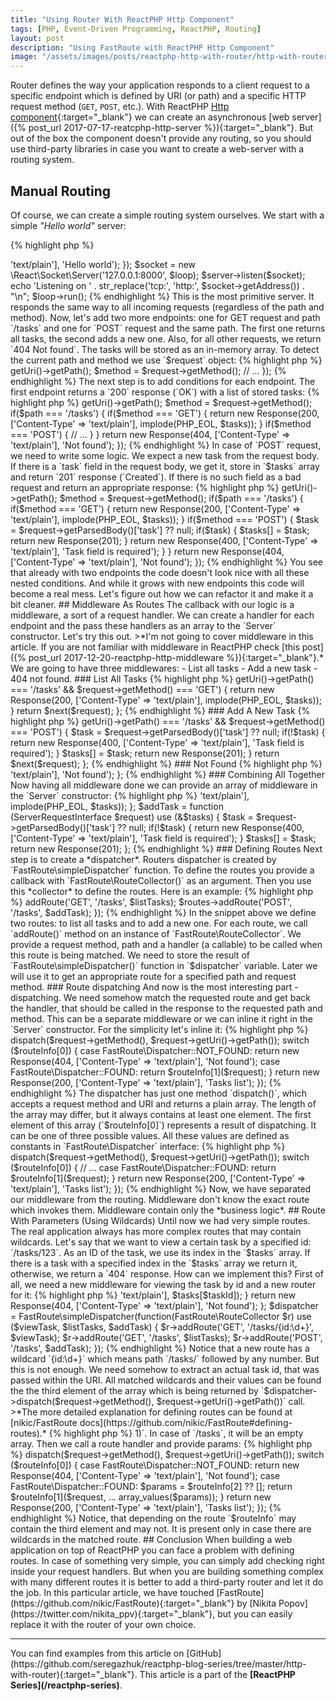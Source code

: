 ```yaml
---
title: "Using Router With ReactPHP Http Component"
tags: [PHP, Event-Driven Programming, ReactPHP, Routing]
layout: post
description: "Using FastRoute with ReactPHP Http Component"
image: "/assets/images/posts/reactphp-http-with-router/http-with-router.jpg" 
---
```


Router defines the way your application responds to a client request to a specific endpoint which is defined by  URI (or path) and a specific HTTP request method (`GET`, `POST`, etc.). With ReactPHP [Http component](http://reactphp.org/http/){:target="_blank"} we can create an asynchronous [web server]({% post_url 2017-07-17-reatcphp-http-server %}){:target="_blank"}. But out of the box the component doesn't provide any routing, so you should use third-party libraries in case you want to create a web-server with a routing system. 

## Manual Routing
Of course, we can create a simple routing system ourselves. We start with a simple *"Hello world"* server:

{% highlight php %}
<?php

use React\Http\Server;
use React\Http\Response;
use React\EventLoop\Factory;
use Psr\Http\Message\ServerRequestInterface;

$loop = Factory::create();

$server = new Server(function (ServerRequestInterface $request) {
    return new Response(200, ['Content-Type' => 'text/plain'],  'Hello world');
});

$socket = new \React\Socket\Server('127.0.0.1:8000', $loop);
$server->listen($socket);

echo 'Listening on ' . str_replace('tcp:', 'http:', $socket->getAddress()) . "\n";

$loop->run();
{% endhighlight %}

This is the most primitive server. It responds the same way to all incoming requests (regardless of the path and method). Now, let's add two more endpoints: one for GET request and path `/tasks` and one for `POST` request and the same path. The first one returns all tasks, the second adds a new one. Also, for all other requests, we return `404 Not found`. The tasks will be stored as an in-memory array. To detect the current path and method we use `$request` object:

{% highlight php %}
<?php

$tasks = [];

$server = new Server(function (ServerRequestInterface $request) use (&$tasks) {
    $path = $request->getUri()->getPath();
    $method = $request->getMethod();
    
    // ...
});
{% endhighlight %}

The next step is to add conditions for each endpoint. The first endpoint returns a `200` response (`OK`) with a list of stored tasks:

{% highlight php %}
<?php

$tasks = [];

$server = new Server(function (ServerRequestInterface $request) use (&$tasks) {
    $path = $request->getUri()->getPath();
    $method = $request->getMethod();

    if($path === '/tasks') {
        if($method === 'GET') {
            return new Response(200, ['Content-Type' => 'text/plain'],  implode(PHP_EOL, $tasks));
        }

        if($method === 'POST') {
            // ...
        }
    }

    return new Response(404, ['Content-Type' => 'text/plain'],  'Not found');
});
{% endhighlight %}

In case of `POST` request, we need to write some logic. We expect a new task from the request body. If there is a `task` field in the request body, we get it, store in `$tasks` array and return `201` response (`Created`). If there is no such field as a bad request and return an appropriate response:

{% highlight php %}
<?php

$tasks = [];

$server = new Server(function (ServerRequestInterface $request) use (&$tasks) {
    $path = $request->getUri()->getPath();
    $method = $request->getMethod();

    if($path === '/tasks') {
        if($method === 'GET') {
            return new Response(200, ['Content-Type' => 'text/plain'],  implode(PHP_EOL, $tasks));
        }

        if($method === 'POST') {
            $task = $request->getParsedBody()['task'] ?? null;
            if($task) {
                $tasks[] = $task;
                return new Response(201);
            }

            return new Response(400, ['Content-Type' => 'text/plain'], 'Task field is required');
        }
    }

    return new Response(404, ['Content-Type' => 'text/plain'],  'Not found');
});
{% endhighlight %}

You see that already with two endpoints the code doesn't look nice with all these nested conditions. And while it grows with new endpoints this code will become a real mess. Let's figure out how we can refactor it and make it a bit cleaner.

## Middleware As Routes

The callback with our logic is a middleware, a sort of a request handler. We can create a handler for each endpoint and the pass these handlers as an array to the `Server` constructor. Let's try this out. 

>*I'm not going to cover middleware in this article. If you are not familiar with middleware in ReactPHP check [this post]({% post_url 2017-12-20-reactphp-http-middleware %}){:target="_blank"}.*

We are going to have three middlewares:
- List all tasks
- Add a new task
- 404 not found.

### List All Tasks

{% highlight php %}
<?php

$listTasks = function (ServerRequestInterface $request, callable $next) use (&$tasks) {
    if($request->getUri()->getPath() === '/tasks' && $request->getMethod() === 'GET') {
        return new Response(200, ['Content-Type' => 'text/plain'], implode(PHP_EOL, $tasks));
    }
    
    return $next($request);
};
{% endhighlight %}

### Add A New Task

{% highlight php %}
<?php

$addTask = function (ServerRequestInterface $request, callable $next) use (&$tasks) {
    if($request->getUri()->getPath() === '/tasks' && $request->getMethod() === 'POST') {
        $task = $request->getParsedBody()['task'] ?? null;
        if(!$task) {
            return new Response(400, ['Content-Type' => 'text/plain'], 'Task field is required');
        }

        $tasks[] = $task;
        return new Response(201);
    }

    return $next($request);
};
{% endhighlight %}


### Not Found

{% highlight php %}
<?php

$notFound = function () {
    return new Response(404, ['Content-Type' => 'text/plain'],  'Not found');
};
{% endhighlight %}

### Combining All Together

Now having all middleware done we can provide an array of middleware in the `Server` constructor:

{% highlight php %}
<?php

$server = new Server([
    $listTasks,
    $addTask,
    $notFound
]);
{% endhighlight %}

This may look cleaner than *all code in one callback*, but now all middleware have these *path and method checks*. It actually doesn't look like routing: just several requests handlers. It is not clear what route - goes where. We have to look through all these handlers to collect a complete picture of the routes.

## Using FastRoute

Now, you have seen that we need a router to remove this mess with path and method checks. For this purpose, I have chosen [FastRoute](https://github.com/nikic/FastRoute){:target="_blank"} by [Nikita Popov](https://twitter.com/nikita_ppv){:target="_blank"}.

Install the router via composer:

{% highlight bash %}
composer require nikic/fast-route
{% endhighlight %}

### Clearing Middleware

The main idea of using a third-party router is to take these *URI and method checkings* out of middleware and move them to the router. This will clean our middleware from conditionals. Also, we can remove `callable $next`:

{% highlight php %}
<?php

$listTasks = function () use (&$tasks) {
    return new Response(200, ['Content-Type' => 'text/plain'],  implode(PHP_EOL, $tasks));
};

$addTask = function (ServerRequestInterface $request) use (&$tasks) {
    $task = $request->getParsedBody()['task'] ?? null;
    if(!$task) {
        return new Response(400, ['Content-Type' => 'text/plain'], 'Task field is required');        
    }

    $tasks[] = $task;
    return new Response(201);
};
{% endhighlight %}


### Defining Routes

Next step is to create a *dispatcher*. Routers dispatcher is created by `FastRoute\simpleDispatcher` function. To define the routes you provide a callback with `FastRoute\RouteCollector()` as an argument. Then you use this *collector* to define the routes. Here is an example:

{% highlight php %}
<?php

$dispatcher = FastRoute\simpleDispatcher(function(FastRoute\RouteCollector $routes) use ($listTasks, $addTask) {
    $routes->addRoute('GET', '/tasks', $listTasks);
    $routes->addRoute('POST', '/tasks', $addTask);
});
{% endhighlight %}

In the snippet above we define two routes: to list all tasks and to add a new one. For each route, we call `addRoute()` method on an instance of `FastRoute\RouteCollector`. We provide a request method, path and a handler (a callable) to be called when this route is being matched. We need to store the result of `FastRoute\simpleDispatcher()` function in `$dispatcher` variable. Later we will use it to get an appropriate route for a specified path and request method.

### Route dispatching
And now is the most interesting part - dispatching. We need somehow match the requested route and get back the handler, that should be called in the response to the requested path and method. This can be a separate middleware or we can inline it right in the `Server` constructor. For the simplicity let's inline it:

{% highlight php %}
<?php

$server = new Server(function (ServerRequestInterface $request) use ($dispatcher) {
    $routeInfo = $dispatcher->dispatch($request->getMethod(), $request->getUri()->getPath());

    switch ($routeInfo[0]) {
        case FastRoute\Dispatcher::NOT_FOUND:
            return new Response(404, ['Content-Type' => 'text/plain'],  'Not found');
        case FastRoute\Dispatcher::FOUND:
            return $routeInfo[1]($request);
    }

    return new Response(200, ['Content-Type' => 'text/plain'], 'Tasks list');
});

{% endhighlight %}

The dispatcher has just one method `dispatch()`, which accepts a request method and URI and returns a plain array. The length of the array may differ, but it always contains at least one element. The first element of this array (`$routeInfo[0]`) represents a result of dispatching. It can be one of three possible values. All these values are defined as constants in `FastRoute\Dispatcher` interface:

{% highlight php %}
<?php

namespace FastRoute;

interface Dispatcher
{
    const NOT_FOUND = 0;
    const FOUND = 1;
    const METHOD_NOT_ALLOWED = 2;

    // ...
}
{% endhighlight %}

So, we dispatch the route and start checking the result. In case of `FastRoute\Dispatcher::NOT_FOUND` we return a `404` response. In case of `FastRoute\Dispatcher::FOUND` `$routeInfo` array will contain the second element (`$routeInfo[1]`). This is the handler which was previously defined for this router. In our case this handler is a middleware, so can execute it with an instance of the `ServerRequestInterface` and return the result of this execution:

{% highlight php %}
<?php

$server = new Server(function (ServerRequestInterface $request) use ($dispatcher) {
    $routeInfo = $dispatcher->dispatch($request->getMethod(), $request->getUri()->getPath());

    switch ($routeInfo[0]) {
        // ...
        case FastRoute\Dispatcher::FOUND:
            return $routeInfo[1]($request);
    }

    return new Response(200, ['Content-Type' => 'text/plain'], 'Tasks list');
});

{% endhighlight %}

Now, we have separated our middleware from the routing. Middleware don't know the exact route which invokes them. Middleware contain only the *business logic*.

## Route With Parameters (Using Wildcards)

Until now we had very simple routes. The real application always has more complex routes that may contain wildcards. Let's say that we want to view a certain task by a specified id: `/tasks/123`. As an ID of the task, we use its index in the `$tasks` array. If there is a task with a specified index in the `$tasks` array we return it, otherwise, we return a `404` response. How can we implement this? 

First of all, we need a new middleware for viewing the task by id and a new router for it:

{% highlight php %}
<?php

$viewTask = function(ServerRequestInterface $request, $taskId) use (&$tasks) {
    if(isset($tasks[$taskId])) {
        return new Response(200, ['Content-Type' => 'text/plain'], $tasks[$taskId]);
    }

    return new Response(404, ['Content-Type' => 'text/plain'],  'Not found');
};


$dispatcher = FastRoute\simpleDispatcher(function(FastRoute\RouteCollector $r) use ($viewTask, $listTasks, $addTask) {
    $r->addRoute('GET', '/tasks/{id:\d+}', $viewTask);
    $r->addRoute('GET', '/tasks', $listTasks);
    $r->addRoute('POST', '/tasks', $addTask);
});
{% endhighlight %}

Notice that a new route has a wildcard `{id:\d+}` which means path `/tasks/` followed by any number. But this is not enough. We need somehow to extract an actual task id, that was passed within the URI. All matched wildcards and their values can be found the the third element of the array which is being returned by `$dispatcher->dispatch($request->getMethod(), $request->getUri()->getPath())` call. 

>*The more detailed explanation for defining routes can be found at [nikic/FastRoute docs](https://github.com/nikic/FastRoute#defining-routes).*

{% highlight php %}
<?php

switch ($routeInfo[0]) {
    // ...
    case FastRoute\Dispatcher::FOUND:
        $params = $routeInfo[2] ?? [];
        // ... 
}
{% endhighlight %}

If we open URL `/tasks/1` then in the snippet `$params` will be an associative array `Array([id] => 1)`. In case of `/tasks`, it will be an empty array. Then we call a route handler and provide params:

{% highlight php %}
<?php

$server = new Server(function (ServerRequestInterface $request) use ($dispatcher) {
    $routeInfo = $dispatcher->dispatch($request->getMethod(), $request->getUri()->getPath());

    switch ($routeInfo[0]) {
        case FastRoute\Dispatcher::NOT_FOUND:
            return new Response(404, ['Content-Type' => 'text/plain'],  'Not found');
        case FastRoute\Dispatcher::FOUND:
            $params = $routeInfo[2] ?? [];
            return $routeInfo[1]($request, ... array_values($params));
    }

    return new Response(200, ['Content-Type' => 'text/plain'], 'Tasks list');
});
{% endhighlight %}


Notice, that depending on the route `$routeInfo` may contain the third element and may not. It is present only in case there are wildcards in the matched route.

## Conclusion
When building a web application on top of ReactPHP you can face a problem with defining routes. In case of something very simple, you can simply add checking right inside your request handlers. But when you are building something complex with many different routes it is better to add a third-party router and let it do the job. In this particular article, we have touched [FastRoute](https://github.com/nikic/FastRoute){:target="_blank"} by [Nikita Popov](https://twitter.com/nikita_ppv){:target="_blank"}, but you can easily replace it with the router of your own choice.

<hr>

You can find examples from this article on [GitHub](https://github.com/seregazhuk/reactphp-blog-series/tree/master/http-with-router){:target="_blank"}.

This article is a part of the <strong>[ReactPHP Series](/reactphp-series)</strong>.

